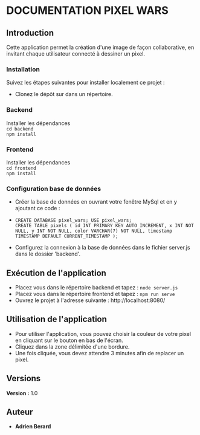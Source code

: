 # DOCUMENTATION PIXEL WARS

## Introduction

Cette application permet la création d'une image de façon collaborative, en invitant chaque utilisateur connecté à dessiner un pixel.

### Installation

Suivez les étapes suivantes pour installer localement ce projet :

- Clonez le dépôt sur dans un répertoire.

### Backend

Installer les dépendances  
``cd backend``   
``npm install``

### Frontend

Installer les dépendances  
``cd frontend``   
``npm install``

### Configuration base de données

- Créer la base de données en ouvrant votre fenêtre MySql et en y ajoutant ce code :
- ``CREATE DATABASE pixel_wars;
     USE pixel_wars;``   
``CREATE TABLE pixels (
    id INT PRIMARY KEY AUTO_INCREMENT,
    x INT NOT NULL,
    y INT NOT NULL,
    color VARCHAR(7) NOT NULL,
    timestamp TIMESTAMP DEFAULT CURRENT_TIMESTAMP
  );``

- Configurez la connexion à la base de données dans le fichier server.js dans le dossier 'backend'.

## Exécution de l'application

- Placez vous dans le répertoire backend et tapez :
 ``node server.js``
- Placez vous dans le répertoire frontend et tapez :
 ``npm run serve``
- Ouvrez le projet à l'adresse suivante : http://localhost:8080/

## Utilisation de l'application

- Pour utiliser l'application, vous pouvez choisir la couleur de votre pixel en cliquant sur le bouton en bas de l'écran.
- Cliquez dans la zone délimitée d'une bordure.
- Une fois cliquée, vous devez attendre 3 minutes afin de replacer un pixel.

## Versions
**Version :** 1.0

## Auteur
* **Adrien Berard**

